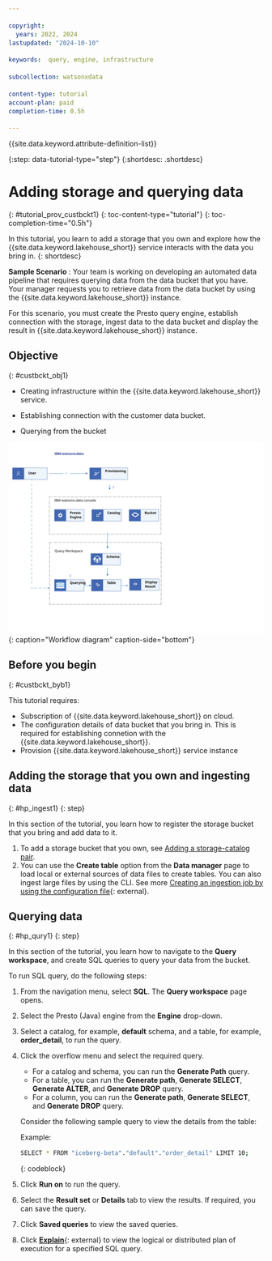 ```yaml
---

copyright:
  years: 2022, 2024
lastupdated: "2024-10-10"

keywords:  query, engine, infrastructure

subcollection: watsonxdata

content-type: tutorial
account-plan: paid
completion-time: 0.5h

---
```


{{site.data.keyword.attribute-definition-list}}


{:step: data-tutorial-type="step"}
{:shortdesc: .shortdesc}

# Adding storage and querying data
{: #tutorial_prov_custbckt1}
{: toc-content-type="tutorial"}
{: toc-completion-time="0.5h"}

In this tutorial, you learn to add a storage that you own and explore how the {{site.data.keyword.lakehouse_short}} service interacts with the data you bring in.
{: shortdesc}

**Sample Scenario** : Your team is working on developing an automated data pipeline that requires querying data from the data bucket that you have. Your manager requests you to retrieve data from the data bucket by using the {{site.data.keyword.lakehouse_short}} instance.

For this scenario, you must create the Presto query engine, establish connection with the storage, ingest data to the data bucket and display the result in {{site.data.keyword.lakehouse_short}} instance.


## Objective
{: #custbckt_obj1}

* Creating infrastructure within the {{site.data.keyword.lakehouse_short}} service.

* Establishing connection with the customer data bucket.

* Querying from the bucket

![Workflow diagram](images/customerbucket.svg){: caption="Workflow diagram" caption-side="bottom"}

## Before you begin
{: #custbckt_byb1}

This tutorial requires:

* Subscription of {{site.data.keyword.lakehouse_short}} on cloud.
* The configuration details of data bucket that you bring in. This is required for establishing connetion with the {{site.data.keyword.lakehouse_short}}.
* Provision {{site.data.keyword.lakehouse_short}} service instance




## Adding the storage that you own and ingesting data
{: #hp_ingest1}
{: step}

In this section of the tutorial, you learn how to register the storage bucket that you bring and add data to it.

1. To add a storage bucket that you own, see [Adding a storage-catalog pair](https://cloud.ibm.com/docs/watsonxdata?topic=watsonxdata-reg_bucket).
1. You can use the **Create table** option from the **Data manager** page to load local or external sources of data files to create tables. You can also ingest large files by using the CLI. See more [Creating an ingestion job by using the configuration file](watsonxdata?topic=watsonxdata-create_ingestconfig){: external}.


## Querying data
{: #hp_qury1}
{: step}

In this section of the tutorial, you learn how to navigate to the **Query workspace**, and create SQL queries to query your data from the bucket.

To run SQL query, do the following steps:

1. From the navigation menu, select **SQL**. The **Query workspace** page opens.
2. Select the Presto (Java) engine from the **Engine** drop-down.
3. Select a catalog, for example, **default** schema, and a table, for example, **order_detail**, to run the query.
4. Click the overflow menu and select the required query.
   * For a catalog and schema, you can run the **Generate Path** query.
   * For a table, you can run the **Generate path**, **Generate SELECT**, **Generate ALTER**, and **Generate DROP** query.
   * For a column, you can run the **Generate path**, **Generate SELECT**, and **Generate DROP** query.

   Consider the following sample query to view the details from the table:

   Example:

   ```bash
   SELECT * FROM "iceberg-beta"."default"."order_detail" LIMIT 10;
   ```
   {: codeblock}

5. Click **Run on** to run the query.
6. Select the **Result set** or **Details** tab to view the results. If required, you can save the query.
7. Click **Saved queries** to view the saved queries.
8. Click [**Explain**](watsonxdata?topic=watsonxdata-explain_sql_query){: external} to view the logical or distributed plan of execution for a specified SQL query.
